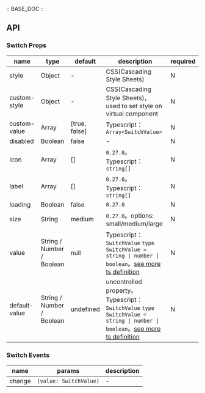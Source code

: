 :: BASE_DOC ::

## API

### Switch Props

name | type | default | description | required
-- | -- | -- | -- | --
style | Object | - | CSS(Cascading Style Sheets) | N
custom-style | Object | - | CSS(Cascading Style Sheets)，used to set style on virtual component | N
custom-value | Array | [true, false] | Typescript：`Array<SwitchValue>` | N
disabled | Boolean | false | \- | N
icon | Array | [] | `0.27.0`。Typescript：`string[]` | N
label | Array | [] | `0.27.0`。Typescript：`string[]` | N
loading | Boolean | false | `0.27.0` | N
size | String | medium | `0.27.0`。options: small/medium/large | N
value | String / Number / Boolean | null | Typescript：`SwitchValue` `type SwitchValue = string \| number \| boolean`。[see more ts definition](https://github.com/Tencent/tdesign-miniprogram/tree/develop/src/switch/type.ts) | N
default-value | String / Number / Boolean | undefined | uncontrolled property。Typescript：`SwitchValue` `type SwitchValue = string \| number \| boolean`。[see more ts definition](https://github.com/Tencent/tdesign-miniprogram/tree/develop/src/switch/type.ts) | N

### Switch Events

name | params | description
-- | -- | --
change | `(value: SwitchValue)` | \-
